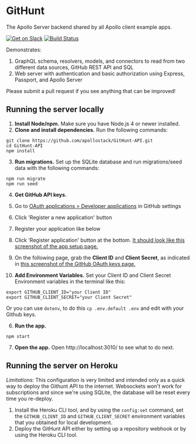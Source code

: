 # GitHunt

The Apollo Server backend shared by all Apollo client example apps.

[![Get on Slack](https://img.shields.io/badge/slack-join-orange.svg)](http://www.apollostack.com/#slack)
[![Build Status](https://travis-ci.org/apollostack/GitHunt-API.svg?branch=master)](https://travis-ci.org/apollostack/GitHunt-API)

Demonstrates:

1. GraphQL schema, resolvers, models, and connectors to read from two different data sources, GitHub REST API and SQL
2. Web server with authentication and basic authorization using Express, Passport, and Apollo Server

Please submit a pull request if you see anything that can be improved!

## Running the server locally

1. **Install Node/npm.** Make sure you have Node.js 4 or newer installed.
2. **Clone and install dependencies.**
  Run the following commands:

  ```
  git clone https://github.com/apollostack/GitHunt-API.git
  cd GitHunt-API
  npm install
  ```

3. **Run migrations.** Set up the SQLite database and run migrations/seed data with the following commands:

  ```
  npm run migrate
  npm run seed
  ```

4. **Get GitHub API keys.**
  1. Go to [OAuth applications > Developer applications](https://github.com/settings/developers) in GitHub settings
  2. Click 'Register a new application' button
  3. Register your application like below
  4. Click 'Register application' button at the bottom. [It should look like this screenshot of the app setup page.](screenshots/github-oath-setup.png)
  5. On the following page, grab the **Client ID** and **Client Secret**, as indicated in [this screenshot of the GitHub OAuth keys page.](screenshots/github-oauth-keys.png)

5. **Add Environment Variables.** Set your Client ID and Client Secret Environment variables in the terminal like this:
  ```
  export GITHUB_CLIENT_ID="your Client ID"
  export GITHUB_CLIENT_SECRET="your Client Secret"
  ```

  Or you can use `dotenv`, to do this `cp .env.default .env` and edit with your Github keys.

6. **Run the app.**

  ```
  npm start
  ```

7. **Open the app.** Open http://localhost:3010/ to see what to do next.

## Running the server on Heroku

*Limitations:* This configuration is very limited and intended only as a quick way to deploy the Githunt API to the internet. Websockets won't work for subscriptions and since we're using SQLite, the database will be reset every time you re-deploy.

1. Install the Heroku CLI tool, and by using the `config:set` command, set the `GITHUB_CLIENT_ID` and `GITHUB_CLIENT_SECRET` environment variables that you obtained for local development.
2. Deploy the GitHunt API either by setting up a repository webhook or by using the Heroku CLI tool.
